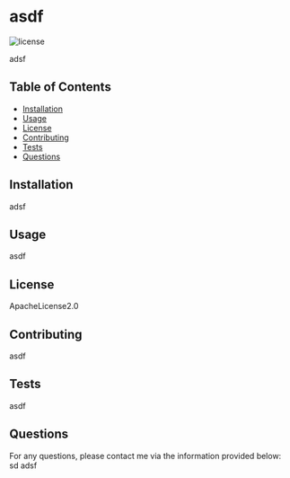 # asdf
![license](https://img.shields.io/badge/license-ApacheLicense2.0-blue.png)

adsf
## Table of Contents
- [Installation](#installation)
- [Usage](#usage)
- [License](#license)
- [Contributing](#contributing)
- [Tests](#tests)
- [Questions](#questions)

## Installation

adsf

## Usage
asdf

## License
ApacheLicense2.0

## Contributing
asdf

## Tests
asdf

## Questions
For any questions, please contact me via the information provided below:
sd
adsf

